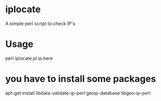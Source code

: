 # iplocate
 A simple perl script to check IP's

# Usage

perl iplocate.pl ip.here

# you have to install some packages

apt-get install libdata-validate-ip-perl geoip-database libgeo-ip-perl
